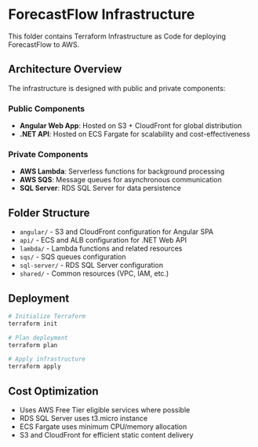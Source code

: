 # ForecastFlow Infrastructure

This folder contains Terraform Infrastructure as Code for deploying ForecastFlow to AWS.

## Architecture Overview

The infrastructure is designed with public and private components:

### Public Components
- **Angular Web App**: Hosted on S3 + CloudFront for global distribution
- **.NET API**: Hosted on ECS Fargate for scalability and cost-effectiveness

### Private Components  
- **AWS Lambda**: Serverless functions for background processing
- **AWS SQS**: Message queues for asynchronous communication
- **SQL Server**: RDS SQL Server for data persistence

## Folder Structure

- `angular/` - S3 and CloudFront configuration for Angular SPA
- `api/` - ECS and ALB configuration for .NET Web API
- `lambda/` - Lambda functions and related resources
- `sqs/` - SQS queues configuration
- `sql-server/` - RDS SQL Server configuration
- `shared/` - Common resources (VPC, IAM, etc.)

## Deployment

```bash
# Initialize Terraform
terraform init

# Plan deployment
terraform plan

# Apply infrastructure
terraform apply
```

## Cost Optimization

- Uses AWS Free Tier eligible services where possible
- RDS SQL Server uses t3.micro instance
- ECS Fargate uses minimum CPU/memory allocation
- S3 and CloudFront for efficient static content delivery
